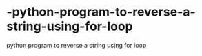 # -python-program-to-reverse-a-string-using-for-loop
 python program to reverse a string using for loop
